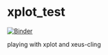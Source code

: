 # xplot_test

[![Binder](https://mybinder.org/badge.svg)](https://mybinder.org/v2/gh/martinjrobins/xplot_test/master)

playing with xplot and xeus-cling

